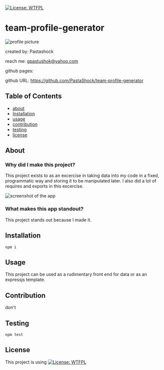 
[![License: WTFPL](https://img.shields.io/badge/License-WTFPL-brightgreen.svg)](http://www.wtfpl.net/about/)
# team-profile-generator
![profile picture](https://github.com/Pastashock.png?size=80)

created by: Pastashock

reach me: gpastushok@yahoo.com

github pages: 

github URL: https://github.com/PastaShock/team-profile-generator


## Table of Contents
- [about](#about)
- [Installation](#Installation)
- [usage](#Usage)
- [contribution](#Contribution)
- [testing](#testing)
- [license](#license)

## About

### Why did I make this project?
This project exists to as an excercise in taking data into my code in a fixed, programmatic way and storing it to be manipulated later. I also did a lot of requires and exports in this excercise.

![screenshot of the app](assets/team-profile-generator.png)

### What makes this app standout?
This project stands out because I made it.

## Installation
```npm i```

## Usage

This project can be used as a rudimentary front end for data or as an expressjs template.

## Contribution
don't

## Testing
```npm test```

## License
This project is using [![License: WTFPL](https://img.shields.io/badge/License-WTFPL-brightgreen.svg)](http://www.wtfpl.net/about/)

    